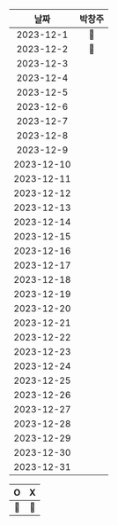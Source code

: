 |    날짜     | 박창주 |
|:---------:|:---:|
| 2023-12-1  |🔵|
| 2023-12-2  |🔵|
| 2023-12-3  ||
| 2023-12-4  ||
| 2023-12-5  ||
| 2023-12-6  ||
| 2023-12-7  ||
| 2023-12-8  ||
| 2023-12-9  ||
| 2023-12-10 ||
| 2023-12-11 ||
| 2023-12-12 ||
| 2023-12-13 ||
| 2023-12-14 ||
| 2023-12-15 ||
| 2023-12-16 ||
| 2023-12-17 ||
| 2023-12-18 ||
| 2023-12-19 ||
| 2023-12-20 ||
| 2023-12-21 ||
| 2023-12-22 ||
| 2023-12-23 ||
| 2023-12-24 ||
| 2023-12-25 ||
| 2023-12-26 ||
| 2023-12-27 ||
| 2023-12-28 ||
| 2023-12-29 ||
| 2023-12-30 ||
| 2023-12-31 ||


|     O      | X |
|:-----------:|:----:|
|    🔵    |  🔴  |
